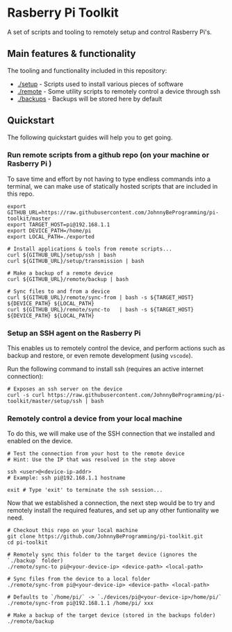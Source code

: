 # Rasberry Pi Toolkit

A set of scripts and tooling to remotely setup and control Rasberry Pi's.

## Main features & functionality

The tooling and functionality included in this repository:

- [./setup](./setup) - Scripts used to install various pieces of software
- [./remote](./remote) - Some utility scripts to remotely control a device through ssh
- [./backups](./backups) - Backups will be stored here by default

## Quickstart

The following quickstart guides will help you to get going.

### Run remote scripts from a github repo (on your machine or Rasberry Pi )

To save time and effort by not having to type endless commands into a terminal,
we can make use of statically hosted scripts that are included in this repo.

```
export GITHUB_URL=https://raw.githubusercontent.com/JohnnyBeProgramming/pi-toolkit/master
export TARGET_HOST=pi@192.168.1.1
export DEVICE_PATH=/home/pi
export LOCAL_PATH=./exported

# Install applications & tools from remote scripts...
curl ${GITHUB_URL}/setup/ssh | bash
curl ${GITHUB_URL}/setup/transmission | bash

# Make a backup of a remote device
curl ${GITHUB_URL}/remote/backup | bash

# Sync files to and from a device
curl ${GITHUB_URL}/remote/sync-from | bash -s ${TARGET_HOST} ${DEVICE_PATH} ${LOCAL_PATH}
curl ${GITHUB_URL}/remote/sync-to   | bash -s ${TARGET_HOST} ${DEVICE_PATH} ${LOCAL_PATH}

```

### Setup an SSH agent on the Rasberry Pi

This enables us to remotely control the device, and perform actions such as
backup and restore, or even remote development (using `vscode`). 

Run the following command to install ssh (requires an active internet connection):
```
# Exposes an ssh server on the device
curl -s curl https://raw.githubusercontent.com/JohnnyBeProgramming/pi-toolkit/master/setup/ssh | bash
```

### Remotely control a device from your local machine

To do this, we will make use of the SSH connection that we installed and enabled
on the device.

```
# Test the connection from your host to the remote device
# Hint: Use the IP that was resolved in the step above

ssh <user>@<device-ip-addr>
# Example: ssh pi@192.168.1.1 hostname

exit # Type 'exit' to terminate the ssh session...
```

Now that we established a connection, the next step would be to try and remotely 
install the required features, and set up any other funtionality we need.

```
# Checkout this repo on your local machine
git clone https://github.com/JohnnyBeProgramming/pi-toolkit.git
cd pi-toolkit

# Remotely sync this folder to the target device (ignores the `./backup` folder)
./remote/sync-to pi@<your-device-ip> <device-path> <local-path>

# Sync files from the device to a local folder
./remote/sync-from pi@<your-device-ip> <device-path> <local-path>

# Defaults to `/home/pi/` -> `./devices/pi@<your-device-ip>/home/pi/`
./remote/sync-from pi@192.168.1.1 /home/pi/ xxx

# Make a backup of the target device (stored in the backups folder)
./remote/backup

```
